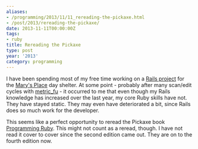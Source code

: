 ```yaml
---
aliases:
- /programming/2013/11/11_rereading-the-pickaxe.html
- /post/2013/rereading-the-pickaxe/
date: 2013-11-11T00:00:00Z
tags:
- ruby
title: Rereading the Pickaxe
type: post
year: '2013'
category: programming
---
```

I have been spending most of my free time working on a [Rails project](https://github.com/brianwisti/marysplace-rails) for the [Mary's Place](http://www.marysplaceseattle.org/) day shelter. At some point - probably after many scan/edit cycles with [metric_fu](https://github.com/metricfu/metric_fu) - it occurred to me that even though my Rails knowledge has increased over the last year, my core Ruby skills have not. They have stayed static. They may even have deteriorated a bit, since Rails does so much work for the developer.

This seems like a perfect opportunity to reread the Pickaxe book [Programming Ruby](http://pragprog.com/book/ruby4/programming-ruby-1-9-2-0). This might not count as a reread, though. I have not read it cover to cover since the second edition came out. They are on to the fourth edition now.
